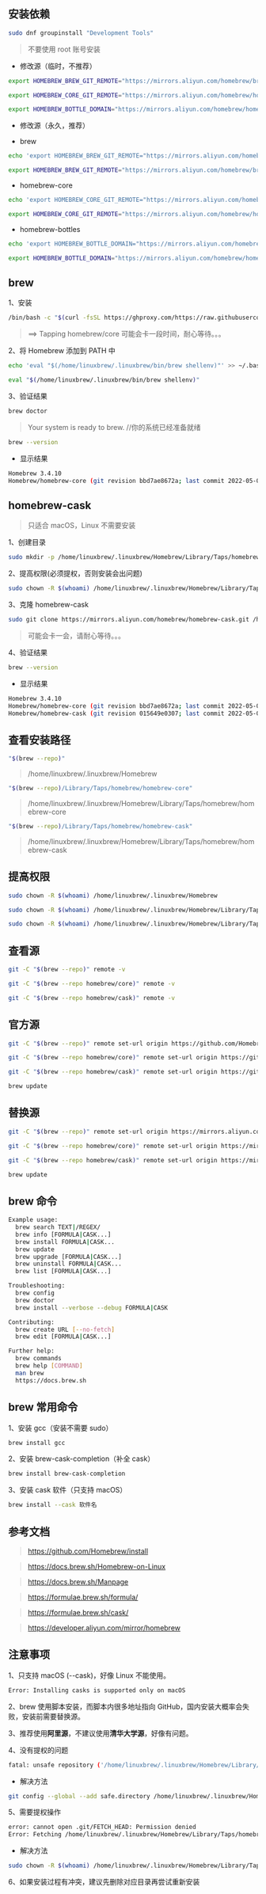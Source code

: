 ## 安装依赖

```sh
sudo dnf groupinstall "Development Tools"
```

> 不要使用 root 账号安装

- 修改源（临时，不推荐）

```sh
export HOMEBREW_BREW_GIT_REMOTE="https://mirrors.aliyun.com/homebrew/brew.git"
```

```sh
export HOMEBREW_CORE_GIT_REMOTE="https://mirrors.aliyun.com/homebrew/homebrew-core.git"
```

```sh
export HOMEBREW_BOTTLE_DOMAIN="https://mirrors.aliyun.com/homebrew/homebrew-bottles"
```

- 修改源（永久，推荐）

- brew

```sh
echo 'export HOMEBREW_BREW_GIT_REMOTE="https://mirrors.aliyun.com/homebrew/brew.git"' >> ~/.bash_profile
```

```sh
export HOMEBREW_BREW_GIT_REMOTE="https://mirrors.aliyun.com/homebrew/brew.git"
```

- homebrew-core

```sh
echo 'export HOMEBREW_CORE_GIT_REMOTE="https://mirrors.aliyun.com/homebrew/homebrew-core.git"' >> ~/.bash_profile
```

```sh
export HOMEBREW_CORE_GIT_REMOTE="https://mirrors.aliyun.com/homebrew/homebrew-core.git"
```

- homebrew-bottles

```sh
echo 'export HOMEBREW_BOTTLE_DOMAIN="https://mirrors.aliyun.com/homebrew/homebrew-bottles"' >> ~/.bash_profile
```

```sh
export HOMEBREW_BOTTLE_DOMAIN="https://mirrors.aliyun.com/homebrew/homebrew-bottles"
```

## brew

1、安装

```sh
/bin/bash -c "$(curl -fsSL https://ghproxy.com/https://raw.githubusercontent.com/Homebrew/install/HEAD/install.sh)"
```

> ==> Tapping homebrew/core 可能会卡一段时间，耐心等待。。。

2、将 Homebrew 添加到 PATH 中

```sh
echo 'eval "$(/home/linuxbrew/.linuxbrew/bin/brew shellenv)"' >> ~/.bash_profile
```

```sh
eval "$(/home/linuxbrew/.linuxbrew/bin/brew shellenv)"
```

3、验证结果

```sh
brew doctor
```

> Your system is ready to brew. //你的系统已经准备就绪

```sh
brew --version
```

- 显示结果

```sh
Homebrew 3.4.10
Homebrew/homebrew-core (git revision bbd7ae8672a; last commit 2022-05-08)
```

## homebrew-cask

> 只适合 macOS，Linux 不需要安装

1、创建目录

```sh
sudo mkdir -p /home/linuxbrew/.linuxbrew/Homebrew/Library/Taps/homebrew/homebrew-cask
```

2、提高权限(必须提权，否则安装会出问题)

```sh
sudo chown -R $(whoami) /home/linuxbrew/.linuxbrew/Homebrew/Library/Taps/homebrew/homebrew-cask
```

3、克隆 homebrew-cask

```sh
sudo git clone https://mirrors.aliyun.com/homebrew/homebrew-cask.git /home/linuxbrew/.linuxbrew/Homebrew/Library/Taps/homebrew/homebrew-cask
```

> 可能会卡一会，请耐心等待。。。

4、验证结果

```sh
brew --version
```

- 显示结果

```sh
Homebrew 3.4.10
Homebrew/homebrew-core (git revision bbd7ae8672a; last commit 2022-05-08)
Homebrew/homebrew-cask (git revision 015649e0307; last commit 2022-05-08)
```

## 查看安装路径

```sh
"$(brew --repo)"
```

> /home/linuxbrew/.linuxbrew/Homebrew

```sh
"$(brew --repo)/Library/Taps/homebrew/homebrew-core"
```

> /home/linuxbrew/.linuxbrew/Homebrew/Library/Taps/homebrew/homebrew-core

```sh
"$(brew --repo)/Library/Taps/homebrew/homebrew-cask"
```

> /home/linuxbrew/.linuxbrew/Homebrew/Library/Taps/homebrew/homebrew-cask

## 提高权限

```sh
sudo chown -R $(whoami) /home/linuxbrew/.linuxbrew/Homebrew
```

```sh
sudo chown -R $(whoami) /home/linuxbrew/.linuxbrew/Homebrew/Library/Taps/homebrew/homebrew-core
```

```sh
sudo chown -R $(whoami) /home/linuxbrew/.linuxbrew/Homebrew/Library/Taps/homebrew/homebrew-cask
```

## 查看源

```sh
git -C "$(brew --repo)" remote -v
```

```sh
git -C "$(brew --repo homebrew/core)" remote -v
```

```sh
git -C "$(brew --repo homebrew/cask)" remote -v
```

## 官方源

```sh
git -C "$(brew --repo)" remote set-url origin https://github.com/Homebrew/brew.git
```

```sh
git -C "$(brew --repo homebrew/core)" remote set-url origin https://github.com/Homebrew/homebrew-core.git
```

```sh
git -C "$(brew --repo homebrew/cask)" remote set-url origin https://github.com/Homebrew/homebrew-cask.git
```

```sh
brew update
```

## 替换源

```sh
git -C "$(brew --repo)" remote set-url origin https://mirrors.aliyun.com/homebrew/brew.git
```

```sh
git -C "$(brew --repo homebrew/core)" remote set-url origin https://mirrors.aliyun.com/homebrew/homebrew-core.git
```

```sh
git -C "$(brew --repo homebrew/cask)" remote set-url origin https://mirrors.aliyun.com/homebrew/homebrew-cask.git
```

```sh
brew update
```

## brew 命令

```sh
Example usage:
  brew search TEXT|/REGEX/
  brew info [FORMULA|CASK...]
  brew install FORMULA|CASK...
  brew update
  brew upgrade [FORMULA|CASK...]
  brew uninstall FORMULA|CASK...
  brew list [FORMULA|CASK...]

Troubleshooting:
  brew config
  brew doctor
  brew install --verbose --debug FORMULA|CASK

Contributing:
  brew create URL [--no-fetch]
  brew edit [FORMULA|CASK...]

Further help:
  brew commands
  brew help [COMMAND]
  man brew
  https://docs.brew.sh
```

## brew 常用命令

1、安装 gcc（安装不需要 sudo）

```sh
brew install gcc
```

2、安装 brew-cask-completion（补全 cask）

```sh
brew install brew-cask-completion
```

3、安装 cask 软件（只支持 macOS）

```sh
brew install --cask 软件名
```

## 参考文档

> https://github.com/Homebrew/install

> https://docs.brew.sh/Homebrew-on-Linux

> https://docs.brew.sh/Manpage

> https://formulae.brew.sh/formula/

> https://formulae.brew.sh/cask/

> https://developer.aliyun.com/mirror/homebrew

## 注意事项

1、只支持 macOS (--cask)，好像 Linux 不能使用。

```sh
Error: Installing casks is supported only on macOS
```

2、brew 使用脚本安装，而脚本内很多地址指向 GitHub，国内安装大概率会失败，安装前需要替换源。

3、推荐使用**阿里源**，不建议使用**清华大学源**，好像有问题。

4、没有提权的问题

```sh
fatal: unsafe repository ('/home/linuxbrew/.linuxbrew/Homebrew/Library/Taps/homebrew/homebrew-cask' is owned by someone else)
```

- 解决方法

```sh
git config --global --add safe.directory /home/linuxbrew/.linuxbrew/Homebrew/Library/Taps/homebrew/homebrew-cask
```

5、需要提权操作

```sh
error: cannot open .git/FETCH_HEAD: Permission denied
Error: Fetching /home/linuxbrew/.linuxbrew/Homebrew/Library/Taps/homebrew/homebrew-cask failed!
```

- 解决方法

```sh
sudo chown -R $(whoami) /home/linuxbrew/.linuxbrew/Homebrew/Library/Taps/homebrew/homebrew-cask
```

6、如果安装过程有冲突，建议先删除对应目录再尝试重新安装
